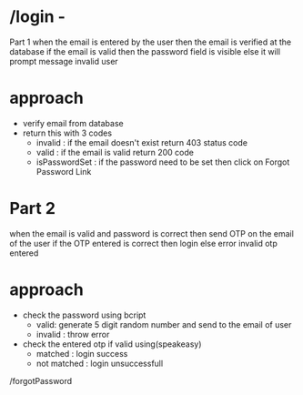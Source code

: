 # /login -
Part 1
when the email is entered by the user
then the email is verified at the database
if the email is valid
then the password field is visible
else it will prompt message invalid user

# approach
- verify email from database
- return this with 3 codes
    - invalid : if the email doesn't exist return 403 status code
    - valid : if the email is valid return 200 code
    - isPasswordSet : if the password need to be set then click on Forgot Password Link

# Part 2
when the email is valid and password is correct
then send OTP on the email of the user
if the OTP entered is correct
then login else error invalid otp entered

# approach
- check the password using bcript
    - valid: generate 5 digit random number and send to the email of user
    - invalid : throw error
- check the entered otp if valid using(speakeasy)
    - matched : login success
    - not matched : login unsuccessfull

/forgotPassword
